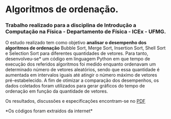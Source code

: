<h1>Algoritmos de ordenação.</h1>

<h3>Trabalho realizado para a disciplina de Introdução a Computação na Física - Departamento de Física - ICEx - UFMG.</h3>

O estudo realizado tem como objetivo <strong>analisar o desempenho dos algoritmos de ordenação</strong> Bubble Sort, Merge Sort, Insertion Sort, Shell Sort  e Selection Sort  para diferentes quantidades de vetores. Para tanto, desenvolveu-se&#42; um código em linguagem Python em que tempo de execução dos referidos algoritmos foi medido enquanto ordenavam um determinado número de vetores aleatórios, sendo que essa quantidade é aumentada em intervalos iguais até atingir o número máximo de vetores pré-estabelecido. A fim de otimizar a comparação dos desempenhos, os dados coletados foram utilizados para gerar gráficos do tempo de ordenação em função da quantidade de vetores.

Os resultados, discussões e especificações encontram-se no <a target = "_blank"  href = "https://github.com/coutinhomarco/sorting-algorithms/blob/main/Algoritmos%20de%20ordena%C3%A7%C3%A3o%20-%20An%C3%A1lise%20dos%20Desempenhos.pdf">PDF</a>  



&#42;Os códigos foram extraidos da internet&#42;
